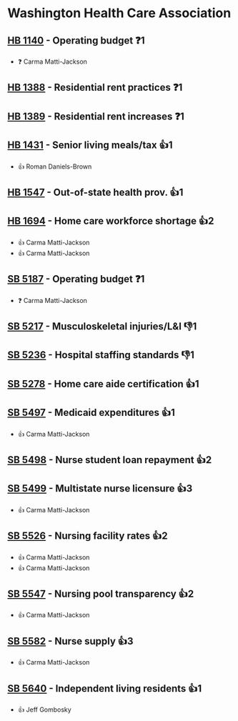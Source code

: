 # Washington Health Care Association

## [HB 1140](/bill/2023-24/hb/1140/) - Operating budget   ❓1
* ❓ Carma Matti-Jackson

## [HB 1388](/bill/2023-24/hb/1388/) - Residential rent practices   ❓1

## [HB 1389](/bill/2023-24/hb/1389/) - Residential rent increases   ❓1

## [HB 1431](/bill/2023-24/hb/1431/) - Senior living meals/tax 👍1  
* 👍 Roman Daniels-Brown

## [HB 1547](/bill/2023-24/hb/1547/) - Out-of-state health prov. 👍1  

## [HB 1694](/bill/2023-24/hb/1694/) - Home care workforce shortage 👍2  
* 👍 Carma Matti-Jackson
* 👍 Carma Matti-Jackson

## [SB 5187](/bill/2023-24/sb/5187/) - Operating budget   ❓1
* ❓ Carma Matti-Jackson

## [SB 5217](/bill/2023-24/sb/5217/) - Musculoskeletal injuries/L&I  👎1 

## [SB 5236](/bill/2023-24/sb/5236/) - Hospital staffing standards  👎1 

## [SB 5278](/bill/2023-24/sb/5278/) - Home care aide certification 👍1  

## [SB 5497](/bill/2023-24/sb/5497/) - Medicaid expenditures 👍1  
* 👍 Carma Matti-Jackson

## [SB 5498](/bill/2023-24/sb/5498/) - Nurse student loan repayment 👍2  

## [SB 5499](/bill/2023-24/sb/5499/) - Multistate nurse licensure 👍3  
* 👍 Carma Matti-Jackson

## [SB 5526](/bill/2023-24/sb/5526/) - Nursing facility rates 👍2  
* 👍 Carma Matti-Jackson
* 👍 Carma Matti-Jackson

## [SB 5547](/bill/2023-24/sb/5547/) - Nursing pool transparency 👍2  
* 👍 Carma Matti-Jackson

## [SB 5582](/bill/2023-24/sb/5582/) - Nurse supply 👍3  
* 👍 Carma Matti-Jackson

## [SB 5640](/bill/2023-24/sb/5640/) - Independent living residents 👍1  
* 👍 Jeff Gombosky